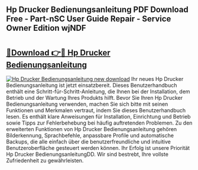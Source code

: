 ## Hp Drucker Bedienungsanleitung PDF Download Free - Part-nSC User Guide Repair - Service Owner Edition wjNDF

# <h2><a href="http://df5rgj3.blite.top/?on=Hp+Drucker+Bedienungsanleitung">🔗Download 👉🔴 Hp Drucker Bedienungsanleitung</a></h2>

[![Hp Drucker Bedienungsanleitung new download](https://i.imgur.com/lujVjoI.png)](http://df5rgj3.blite.top/?on=Hp+Drucker+Bedienungsanleitung)
Ihr neues Hp Drucker Bedienungsanleitung ist jetzt einsatzbereit. Dieses Benutzerhandbuch enthält eine Schritt-für-Schritt-Anleitung, die Ihnen bei der Installation, dem Betrieb und der Wartung Ihres Produkts hilft. Bevor Sie Ihren Hp Drucker Bedienungsanleitung verwenden, machen Sie sich bitte mit seinen Funktionen und Merkmalen vertraut, indem Sie dieses Benutzerhandbuch lesen. Es enthält klare Anweisungen für Installation, Einrichtung und Betrieb sowie Tipps zur Fehlerbehebung bei häufig auftretenden Problemen. Zu den erweiterten Funktionen von Hp Drucker Bedienungsanleitung gehören Bilderkennung, Sprachbefehle, anpassbare Profile und automatische Backups, die alle einfach über die benutzerfreundliche und intuitive Benutzeroberfläche gesteuert werden können. Ihr Erfolg ist unsere Priorität Hp Drucker BedienungsanleitungDD. Wir sind bestrebt, Ihre vollste Zufriedenheit zu gewährleisten.
